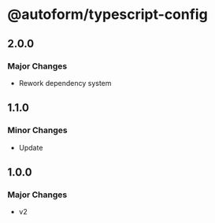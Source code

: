 # @autoform/typescript-config

## 2.0.0

### Major Changes

- Rework dependency system

## 1.1.0

### Minor Changes

- Update

## 1.0.0

### Major Changes

- v2
